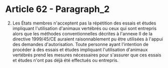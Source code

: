 # Article 62 - Paragraph_2

2. Les États membres n'acceptent pas la répétition des essais et études impliquant l'utilisation d'animaux vertébrés ou ceux qui sont entrepris alors que les méthodes conventionnelles décrites à l'annexe II de la directive 1999/45/CE auraient raisonnablement pu être utilisées à l'appui des demandes d'autorisation. Toute personne ayant l'intention de procéder à des essais et études impliquant l'utilisation d'animaux vertébrés prend les mesures nécessaires pour s'assurer que ces essais et études n'ont pas déjà été effectués ou entrepris.
